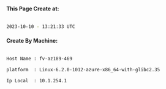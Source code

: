 
   
#### This Page Create at:

```bash

2023-10-10 - 13:21:33 UTC

```

#### Create By Machine:

```bash

Host Name : fv-az189-469

platform  : Linux-6.2.0-1012-azure-x86_64-with-glibc2.35

Ip Local  : 10.1.254.1

```

